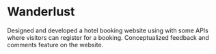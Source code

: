 # Wanderlust
Designed and developed a hotel booking website using with some APIs where visitors can register for a booking.
Conceptualized feedback and comments feature on the website.
